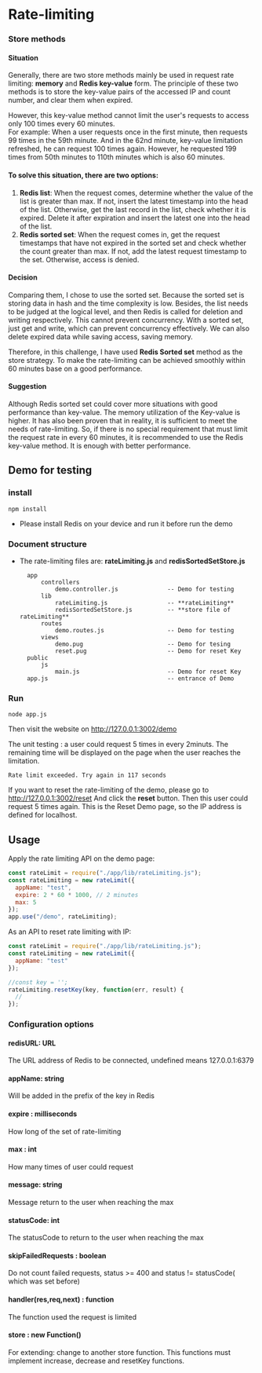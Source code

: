 # Rate-limiting

### Store methods

#### Situation

Generally, there are two store methods mainly be used in request rate limiting: **memory** and **Redis key-value** form.
The principle of these two methods is to store the key-value pairs of the accessed IP and count number, and clear them when expired.

However, this key-value method cannot limit the user's requests to access only 100 times every 60 minutes.  
For example: When a user requests once in the first minute, then requests 99 times in the 59th minute. And in the 62nd minute, key-value limitation refreshed, he can request 100 times again. However, he requested 199 times from 50th minutes to 110th minutes which is also 60 minutes.

#### To solve this situation, there are two options:

1. **Redis list**: When the request comes, determine whether the value of the list is greater than max. If not, insert the latest timestamp into the head of the list. Otherwise, get the last record in the list, check whether it is expired. Delete it after expiration and insert the latest one into the head of the list.
2. **Redis sorted set**: When the request comes in, get the request timestamps that have not expired in the sorted set and check whether the count greater than max. If not, add the latest request timestamp to the set. Otherwise, access is denied.

#### Decision

Comparing them, I chose to use the sorted set. Because the sorted set is storing data in hash and the time complexity is low. Besides, the list needs to be judged at the logical level, and then Redis is called for deletion and writing respectively. This cannot prevent concurrency. With a sorted set, just get and write, which can prevent concurrency effectively. We can also delete expired data while saving access, saving memory.

Therefore, in this challenge, I have used **Redis Sorted set** method as the store strategy. To make the rate-limiting can be achieved smoothly within 60 minutes base on a good performance.

#### Suggestion

Although Redis sorted set could cover more situations with good performance than key-value. The memory utilization of the Key-value is higher. It has also been proven that in reality, it is sufficient to meet the needs of rate-limiting. So, if there is no special requirement that must limit the request rate in every 60 minutes, it is recommended to use the Redis key-value method. It is enough with better performance.

## Demo for testing

### install

    npm install

- Please install Redis on your device and run it before run the demo

### Document structure

- The rate-limiting files are: **rateLimiting.js** and **redisSortedSetStore.js**

        app
            controllers
                demo.controller.js              -- Demo for testing
            lib
                rateLimiting.js                 -- **rateLimiting**
                redisSortedSetStore.js          -- **store file of rateLimiting**
            routes
                demo.routes.js                  -- Demo for testing
            views
                demo.pug                        -- Demo for tesing
                reset.pug                       -- Demo for reset Key
        public
            js
                main.js                         -- Demo for reset Key
        app.js                                  -- entrance of Demo

### Run

    node app.js

Then visit the website on http://127.0.0.1:3002/demo

The unit testing : a user could request 5 times in every 2minuts.
The remaining time will be displayed on the page when the user reaches the limitation.

    Rate limit exceeded. Try again in 117 seconds

If you want to reset the rate-limiting of the demo, please go to http://127.0.0.1:3002/reset
And click the **reset** button. Then this user could request 5 times again. This is the Reset Demo page, so the IP address is defined for localhost.

## Usage

Apply the rate limiting API on the demo page:

```javascript
const rateLimit = require("./app/lib/rateLimiting.js");
const rateLimiting = new rateLimit({
  appName: "test",
  expire: 2 * 60 * 1000, // 2 minutes
  max: 5
});
app.use("/demo", rateLimiting);
```

As an API to reset rate limiting with IP:

```javascript
const rateLimit = require("./app/lib/rateLimiting.js");
const rateLimiting = new rateLimit({
  appName: "test"
});

//const key = '';
rateLimiting.resetKey(key, function(err, result) {
  // 
});
```

### Configuration options

#### redisURL: URL

The URL address of Redis to be connected, undefined means 127.0.0.1:6379

#### appName: string

Will be added in the prefix of the key in Redis

#### expire : milliseconds

How long of the set of rate-limiting

#### max : int

How many times of user could request

#### message: string

Message return to the user when reaching the max

#### statusCode: int

The statusCode to return to the user when reaching the max

#### skipFailedRequests : boolean

Do not count failed requests, status >= 400 and status != statusCode( which was set before)

#### handler(res,req,next) : function

The function used the request is limited

#### store : new Function()

For extending: change to another store function. This functions must implement increase, decrease and resetKey functions.

